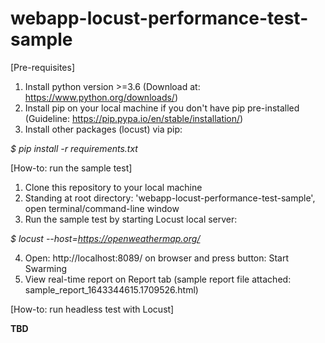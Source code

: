 # webapp-locust-performance-test-sample

[Pre-requisites]

1. Install python version >=3.6 (Download at: https://www.python.org/downloads/)
2. Install pip on your local machine if you don't have pip pre-installed (Guideline: https://pip.pypa.io/en/stable/installation/)
3. Install other packages (locust) via pip:

_$ pip install -r requirements.txt_

[How-to: run the sample test]

1. Clone this repository to your local machine
2. Standing at root directory: 'webapp-locust-performance-test-sample', open terminal/command-line window
3. Run the sample test by starting Locust local server:

_$ locust --host=https://openweathermap.org/_

4. Open: http://localhost:8089/ on browser and press button: Start Swarming
5. View real-time report on Report tab (sample report file attached: sample_report_1643344615.1709526.html)

[How-to: run headless test with Locust]

**TBD**
